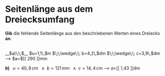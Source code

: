 <!--
version:  0.0.1

language: de


@style
input {
    text-align: center;
}

.flex-container {
    display: flex;
    flex-wrap: wrap;
    align-items: stretch;
    gap: 20px;
}

.flex-child {
    flex: 1;
    min-width: 350px;
    margin-right: 20px;
}

@media (max-width: 400px) {
    .flex-child {
        flex: 100%;
        margin-right: 0;
    }
}
@end

formula: \carry   \textcolor{red}{\scriptsize #1}
formula: \digit   \rlap{\carry{#1}}\phantom{#2}#2
formula: \permil  \text{‰}

import: https://raw.githubusercontent.com/LiaTemplates/Tikz-Jax/main/README.md

script: https://cdn.jsdelivr.net/gh/LiaTemplates/Tikz-Jax@main/dist/index.js


tags: Dreiecke, Länge, Fläche, Umfang, Dezimalzahlen, Einheiten, mittel, normal, Angeben

comment: Berechne die unbekannte Seitenlänge aus dem Umfang einer dreieckigen Fläche in Dezimalzahlen. Achte auf die Einheiten.

author: Martin Lommatzsch

-->




# Seitenlänge aus dem Dreiecksumfang


**Gib** die fehlende Seitenlänge aus den beschriebenen Werten eines Dreiecks **an**.

<br>


<section class="flex-container">


<div class="flex-child">
__$a)\;\;$__ $u=1,1\,$m $\;\;\wedge\;\; b=4,2\,$dm $\;\;\wedge\;\; c=3,9\,$dm
--> $a=$[[  290  ]]mm

<br>
</div>

<div class="flex-child">

__$b)\;\;$__ $u=40,8\,$cm $\;\;\wedge\;\; b=121\,$mm $\;\;\wedge\;\; c=14,4\,$cm
--> $a=$[[  1,43  ]]dm



</div>

</section>





<br>
<br>
<br>
<br>
<br>